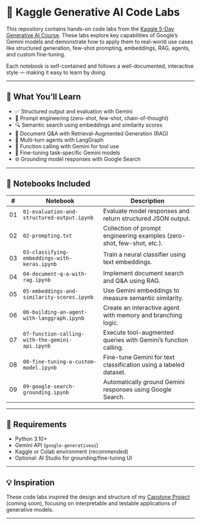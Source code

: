 # 🧠 Kaggle Generative AI Code Labs

This repository contains hands-on code labs from the [Kaggle 5-Day Generative AI Course](https://www.kaggle.com/learn-guide/5-day-genai). These labs explore key capabilities of Google’s Gemini models and demonstrate how to apply them to real-world use cases like structured generation, few-shot prompting, embeddings, RAG, agents, and custom fine-tuning.

Each notebook is self-contained and follows a well-documented, interactive style — making it easy to learn by doing.

---

## 🚀 What You’ll Learn

- ✅ Structured output and evaluation with Gemini
- 💬 Prompt engineering (zero-shot, few-shot, chain-of-thought)
- 🔍 Semantic search using embeddings and similarity scores
- 📄 Document Q&A with Retrieval-Augmented Generation (RAG)
- 🤖 Multi-turn agents with LangGraph
- 🔧 Function calling with Gemini for tool use
- 🧪 Fine-tuning task-specific Gemini models
- 🌐 Grounding model responses with Google Search

---

## 📁 Notebooks Included

| # | Notebook | Description |
|---|----------|-------------|
| 01 | `01-evaluation-and-structured-output.ipynb` | Evaluate model responses and return structured JSON output. |
| 02 | `02-prompting.txt` | Collection of prompt engineering examples (zero-shot, few-shot, etc.). |
| 03 | `03-classifying-embeddings-with-keras.ipynb` | Train a neural classifier using text embeddings. |
| 04 | `04-document-q-a-with-rag.ipynb` | Implement document search and Q&A using RAG. |
| 05 | `05-embeddings-and-similarity-scores.ipynb` | Use Gemini embeddings to measure semantic similarity. |
| 06 | `06-building-an-agent-with-langgraph.ipynb` | Create an interactive agent with memory and branching logic. |
| 07 | `07-function-calling-with-the-gemini-api.ipynb` | Execute tool-augmented queries with Gemini’s function calling. |
| 08 | `08-fine-tuning-a-custom-model.ipynb` | Fine-tune Gemini for text classification using a labeled dataset. |
| 09 | `09-google-search-grounding.ipynb` | Automatically ground Gemini responses using Google Search. |

---

## 🧰 Requirements

- Python 3.10+
- Gemini API (`google-generativeai`)
- Kaggle or Colab environment (recommended)
- Optional: AI Studio for grounding/fine-tuning UI

---

## 💡 Inspiration

These code labs inspired the design and structure of my [Capstone Project](#) (coming soon), focusing on interpretable and testable applications of generative models.

---

